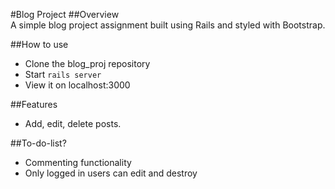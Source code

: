 #Blog Project
##Overview   
A simple blog project assignment built using Rails and styled with Bootstrap.   

##How to use
* Clone the blog_proj repository
* Start ```rails server```
* View it on localhost:3000   

##Features
* Add, edit, delete posts.

##To-do-list?
* Commenting functionality
* Only logged in users can edit and destroy
